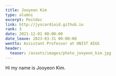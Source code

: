 ```yaml
---
title: Jooyeon Kim
type: alumni
excerpt: Postdoc
link: http://jyscardioid.github.io 
rank: 3
date: 2021-12-01 00:00:00
date_leave: 2023-03-31 00:00:00
wentto: Assistant Professor at UNIST AIGS
header:
  teaser: /assets/images/photo_jooyeon_kim.jpg
---
```


Hi my name is Jooyeon Kim.

